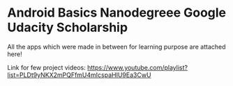 # Android Basics Nanodegreee Google Udacity Scholarship
All the apps which were made in between for learning purpose are attached here!

Link for few project videos: https://www.youtube.com/playlist?list=PLDt9yNKX2mPQFfmU4mIcspaHIU9Ea3CwU
